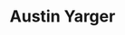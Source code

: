 ---
title: Austin Yarger
layout: speaker
name: Austin Yarger
short_description: Austin is a Lecturer in the UM College of Engineering, Co-Founder of IGDA A2, and President of Arbor Interactive.
description: Austin is a Lecturer in the UM College of Engineering, Co-Founder of IGDA A2, and President of Arbor Interactive . His students represent Naughty Dog, Santa Monica Studio, Unity, 343, Epic, and Riot among many others
img: "/img/speakers/a-yarger.jpeg"
social: null
order: 1
---